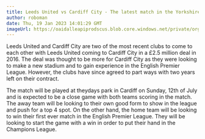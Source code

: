 ```yaml
---
title: Leeds United vs Cardiff City - The latest match in the Yorkshire city
author: roboman
date: Thu, 19 Jan 2023 14:01:29 GMT
imageUrl: https://oaidalleapiprodscus.blob.core.windows.net/private/org-CPfKWtMP8BnUb5iHj7Bdq13A/user-TkRjbJqQ7t0IAEnPe1Oem3qU/img-FLgfzbyF2JR1sMVpVRjwtUJs.png?st=2023-01-20T21%3A04%3A01Z&se=2023-01-20T23%3A04%3A01Z&sp=r&sv=2021-08-06&sr=b&rscd=inline&rsct=image/png&skoid=6aaadede-4fb3-4698-a8f6-684d7786b067&sktid=a48cca56-e6da-484e-a814-9c849652bcb3&skt=2023-01-20T17%3A35%3A16Z&ske=2023-01-21T17%3A35%3A16Z&sks=b&skv=2021-08-06&sig=XaYM/ApQ5fSZFlA%2BCZMwK1S0l286kTpFolzA1S/8ECY%3D
---
```



Leeds United and Cardiff City are two of the most recent clubs to come to each other with Leeds United coming to Cardiff City in a £2.5 million deal in 2016. The deal was thought to be more for Cardiff City as they were looking to make a new stadium and to gain experience in the English Premier League. However, the clubs have since agreed to part ways with two years left on their contract.

The match will be played at theydays park in Cardiff on Sunday, 12th of July and is expected to be a close game with both teams scoring in the match. The away team will be looking to their own good form to show in the league and push for a top 4 spot. On the other hand, the home team will be looking to win their first ever match in the English Premier League. They will be looking to start the game with a win in order to put their hand in the Champions League.